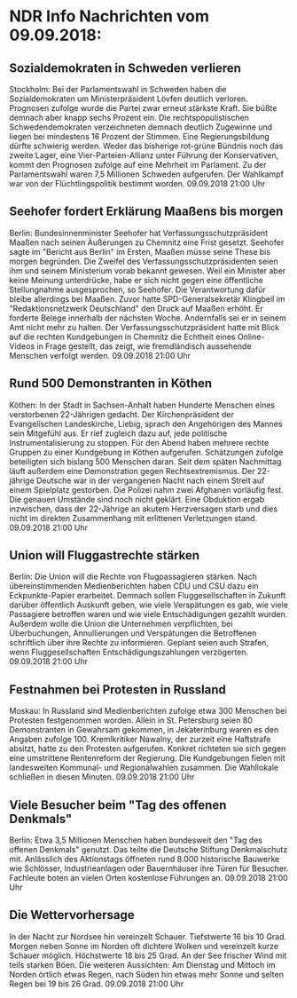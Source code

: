 # NDR Info Nachrichten vom 09.09.2018:


## Sozialdemokraten in Schweden verlieren
Stockholm: Bei der Parlamentswahl in Schweden haben die Sozialdemokraten um Ministerpräsident Lövfen deutlich verloren. Prognosen zufolge wurde die Partei zwar erneut stärkste Kraft. Sie büßte demnach aber knapp sechs Prozent ein. Die rechtspopulistischen Schwedendemokraten verzeichneten demnach deutlich Zugewinne und liegen bei mindestens 16 Prozent der Stimmen. Eine Regierungsbildung dürfte schwierig werden. Weder das bisherige rot-grüne Bündnis noch das zweite Lager, eine Vier-Parteien-Allianz unter Führung der Konservativen, kommt den Prognosen zufolge auf eine Mehrheit im Parlament. Zu der Parlamentswahl waren 7,5 Millionen Schweden aufgerufen. Der Wahlkampf war von der Flüchtlingspolitik bestimmt worden. 09.09.2018 21:00 Uhr 

## Seehofer fordert Erklärung Maaßens bis morgen
Berlin: Bundesinnenminister Seehofer hat Verfassungsschutzpräsident Maaßen nach seinen Äußerungen zu Chemnitz eine Frist gesetzt. Seehofer sagte im "Bericht aus Berlin" im Ersten, Maaßen müsse seine These bis morgen begründen. Die Zweifel des Verfassungsschutzpräsidenten seien ihm und seinem Ministerium vorab bekannt gewesen. Weil ein Minister aber keine Meinung unterdrücke, habe er sich nicht gegen eine öffentliche Stellungnahme ausgesprochen, so Seehofer. Die Verantwortung dafür bleibe allerdings bei Maaßen. Zuvor hatte SPD-Generalsekretär Klingbeil im "Redaktionsnetzwerk Deutschland" den Druck auf Maaßen erhöht. Er forderte Belege innerhalb der nächsten Woche. Andernfalls sei er in seinem Amt nicht mehr zu halten. Der Verfassungsschutzpräsident hatte mit Blick auf die rechten Kundgebungen in Chemnitz die Echtheit eines Online-Videos in Frage gestellt, das zeigt, wie fremdländisch aussehende Menschen verfolgt werden. 09.09.2018 21:00 Uhr 

## Rund 500 Demonstranten in Köthen
Köthen: In der Stadt in Sachsen-Anhalt haben Hunderte Menschen eines verstorbenen 22-Jährigen gedacht. Der Kirchenpräsident der Evangelischen Landeskirche, Liebig, sprach den Angehörigen des Mannes sein Mitgefühl aus. Er rief zugleich dazu auf, jede politische Instrumentalisierung zu stoppen. Für den Abend haben mehrere rechte Gruppen zu einer Kundgebung in Köthen aufgerufen. Schätzungen zufolge beteiligten sich bislang 500 Menschen daran. Seit dem späten Nachmittag läuft außerdem eine Demonstration gegen Rechtsextremismus. Der 22-jährige Deutsche war in der vergangenen Nacht nach einem Streit auf einem Spielplatz gestorben. Die Polizei nahm zwei Afghanen vorläufig fest. Die genauen Umstände sind noch nicht geklärt. Eine Obduktion ergab inzwischen, dass der 22-Jährige an akutem Herzversagen starb und dies nicht im direkten Zusammenhang mit erlittenen Verletzungen stand. 09.09.2018 21:00 Uhr 

## Union will Fluggastrechte stärken
Berlin: Die Union will die Rechte von Flugpassagieren stärken. Nach übereinstimmenden Medienberichten haben CDU und CSU dazu ein Eckpunkte-Papier erarbeitet. Demnach sollen Fluggesellschaften in Zukunft darüber öffentlich Auskunft geben, wie viele Verspätungen es gab, wie viele Passagiere betroffen waren und wie viele Entschädigungen gezahlt wurden. Außerdem wolle die Union die Unternehmen verpflichten, bei Überbuchungen, Annullierungen und Verspätungen die Betroffenen schriftlich über ihre Rechte zu informieren. Geplant seien auch Strafen, wenn Fluggesellschaften Entschädigungszahlungen verzögerten. 09.09.2018 21:00 Uhr 

## Festnahmen bei Protesten in Russland
Moskau: In Russland sind Medienberichten zufolge etwa 300 Menschen bei Protesten festgenommen worden. Allein in St. Petersburg seien 80 Demonstranten in Gewahrsam gekommen, in Jekaterinburg waren es den Angaben zufolge 100. Kremlkritiker Nawalny, der zurzeit eine Haftstrafe absitzt, hatte zu den Protesten aufgerufen. Konkret richteten sie sich gegen eine umstrittene Rentenreform der Regierung. Die Kundgebungen fielen mit landesweiten Kommunal- und Regionalwahlen zusammen. Die Wahllokale schließen in diesen Minuten. 09.09.2018 21:00 Uhr 

## Viele Besucher beim "Tag des offenen Denkmals"
Berlin: Etwa 3,5 Millionen Menschen haben bundesweit den "Tag des offenen Denkmals" genutzt. Das teilte die Deutsche Stiftung Denkmalschutz mit. Anlässlich des Aktionstags öffneten rund 8.000 historische Bauwerke wie Schlösser, Industrieanlagen oder Bauernhäuser ihre Türen für Besucher. Fachleute boten an vielen Orten kostenlose Führungen an. 09.09.2018 21:00 Uhr 

## Die Wettervorhersage
In der Nacht zur Nordsee hin vereinzelt Schauer. Tiefstwerte 16 bis 10 Grad. Morgen neben Sonne im Norden oft dichtere Wolken und vereinzelt kurze Schauer möglich. Höchstwerte 18 bis 25 Grad. An der See frischer Wind mit teils starken Böen. Die weiteren Aussichten: Am Dienstag und Mittoch im Norden örtlich etwas Regen, nach Süden hin etwas mehr Sonne und selten Regen bei 19 bis 26 Grad. 09.09.2018 21:00 Uhr 
